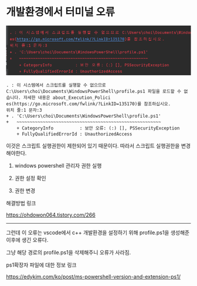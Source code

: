 # 개발환경에서 터미널 오류

![image-20210816020954990](assets/image-20210816020954990.png)

```
. : 이 시스템에서 스크립트를 실행할 수 없으므로 C:\Users\choi\Documents\WindowsPowerShell\profile.ps1 파일을 로드할 수 없습니다. 자세한 내용은 about_Execution_Polici
es(https://go.microsoft.com/fwlink/?LinkID=135170)를 참조하십시오.
위치 줄:1 문자:3
+ . 'C:\Users\choi\Documents\WindowsPowerShell\profile.ps1'
+   ~~~~~~~~~~~~~~~~~~~~~~~~~~~~~~~~~~~~~~~~~~~~~~~~~~~~~~~
    + CategoryInfo          : 보안 오류: (:) [], PSSecurityException
    + FullyQualifiedErrorId : UnauthorizedAccess

```



이것은 스크립트 실행권한이 제한되어 있기 때문이다. 따라서 스크립트 실행권한을 변경해야한다.

1. windows powershell 관리자 권한 실행

2. 권한 설정 확인

3. 권한 변경

해결방법 링크

https://ohdowon064.tistory.com/266

****

그런데 이 오류는 vscode에서 c++ 개발환경을 설정하기 위해 profile.ps1을 생성해준 이후에 생긴 오류다. 

그냥 해당 경로의 profile.ps1을 삭제해주니 오류가 사라짐.

ps1확장자 파일에 대한 정보 링크

https://edykim.com/ko/post/ms-powershell-version-and-extension-ps1/

